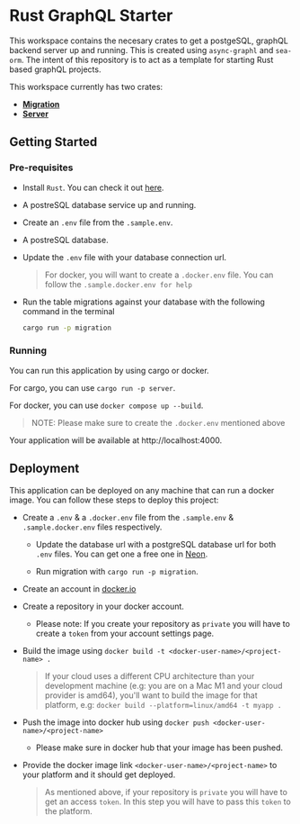 # Rust GraphQL Starter

This workspace contains the necesary crates to get a postgeSQL, graphQL backend server up and running. This is created using `async-graphl` and `sea-orm`.
The intent of this repository is to act as a template for starting Rust based graphQL projects.

This workspace currently has two crates:
* [**Migration**](/migration/README.md)
* [**Server**](/server/Readme.md)

## Getting Started

### Pre-requisites
* Install `Rust`. You can check it out [here](https://www.rust-lang.org/tools/install).

* A postreSQL database service up and running.

* Create an `.env` file from the `.sample.env`.

* A postreSQL database.

* Update the `.env` file with your database connection url.

  > For docker, you will want to create a `.docker.env` file. You can follow the `.sample.docker.env for help`

* Run the table migrations against your database with the following command in the terminal
  ```bash
  cargo run -p migration
  ```

### Running
You can run this application by using cargo or docker.

For cargo, you can use `cargo run -p server`.

For docker, you can use `docker compose up --build`.
>NOTE: Please make sure to create the `.docker.env` mentioned above

Your application will be available at http://localhost:4000.


## Deployment
This application can be deployed on any machine that can run a docker image. You can follow these steps to deploy this project:

* Create a `.env` & a `.docker.env` file from the `.sample.env` & `.sample.docker.env` files respectively.

  * Update the database url with a postgreSQL database url for both `.env` files. You can get one a free one in [Neon](https://neon.tech/).

  * Run migration with `cargo run -p migration`.

* Create an account in [docker.io](https://hub.docker.com/)

* Create a repository in your docker account.

  * Please note: If you create your repository as `private` you will have to create a `token` from your account settings page.



* Build the image using `docker build -t <docker-user-name>/<project-name> .`

  >If your cloud uses a different CPU architecture than your development machine (e.g: you are on a Mac M1 and your cloud provider is amd64), you'll want to build the image for that platform, e.g: `docker build --platform=linux/amd64 -t myapp .`

* Push the image into docker hub using `docker push <docker-user-name>/<project-name>`

  * Please make sure in docker hub that your image has been pushed.

* Provide the docker image link `<docker-user-name>/<project-name>` to your platform and it should get deployed.

  > As mentioned above, if your repository is `private` you will have to get an access `token`. In this step you will have to pass this `token` to the platform.